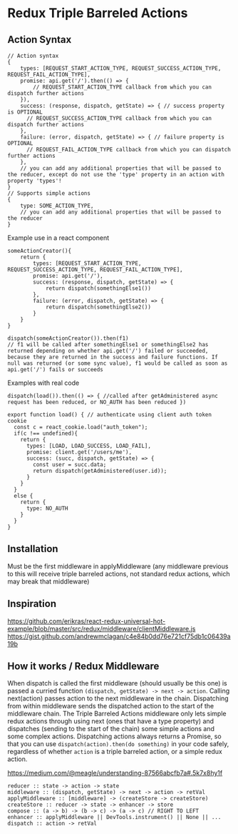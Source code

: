 # Redux Triple Barreled Actions

## Action Syntax
```
// Action syntax
{
	types: [REQUEST_START_ACTION_TYPE, REQUEST_SUCCESS_ACTION_TYPE, REQUEST_FAIL_ACTION_TYPE],
	promise: api.get('/').then(() => {
		// REQUEST_START_ACTION_TYPE callback from which you can dispatch further actions
	}),
	success: (response, dispatch, getState) => { // success property is OPTIONAL
	  // REQUEST_SUCCESS_ACTION_TYPE callback from which you can dispatch further actions
	},
	failure: (error, dispatch, getState) => { // failure property is OPTIONAL
	  // REQUEST_FAIL_ACTION_TYPE callback from which you can dispatch further actions
	},
	// you can add any additional properties that will be passed to the reducer, except do not use the 'type' property in an action with property 'types'!
}
// Supports simple actions
{
	type: SOME_ACTION_TYPE,
	// you can add any additional properties that will be passed to the reducer
}
```
Example use in a react component
```
someActionCreator(){
	return {
		types: [REQUEST_START_ACTION_TYPE, REQUEST_SUCCESS_ACTION_TYPE, REQUEST_FAIL_ACTION_TYPE],
		promise: api.get('/'),
		success: (response, dispatch, getState) => {
			return dispatch(somethingElse1())
		},
		failure: (error, dispatch, getState) => {
			return dispatch(somethingElse2())
		}
	}
}

dispatch(someActionCreator()).then(f1)
// f1 will be called after somethingElse1 or somethingElse2 has returned depending on whether api.get('/') failed or succeeded, because they are returned in the success and failure functions. If null was returned (or some sync value), f1 would be called as soon as api.get('/') fails or succeeds
```

Examples with real code
```
dispatch(load()).then(() => { //called after getAdministered async request has been reduced, or NO_AUTH has been reduced })

export function load() { // authenticate using client auth token cookie
  const c = react_cookie.load("auth_token");
  if(c !== undefined){
    return {
      types: [LOAD, LOAD_SUCCESS, LOAD_FAIL],
      promise: client.get('/users/me'),
      success: (succ, dispatch, getState) => {
        const user = succ.data;
        return dispatch(getAdministered(user.id));
      }
    }
  }
  else {
    return {
      type: NO_AUTH
    }
  }
}
```
## Installation

Must be the first middleware in applyMiddleware (any middleware previous to this will receive triple barreled actions, not standard redux actions, which may break that middleware)

## Inspiration 

https://github.com/erikras/react-redux-universal-hot-example/blob/master/src/redux/middleware/clientMiddleware.js
https://gist.github.com/andrewmclagan/c4e84b0dd76e721cf75db1c06439a19b

## How it works / Redux Middleware

When dispatch is called the first middleware (should usually be this one) is passed a curried function `(dispatch, getState) -> next -> action`. Calling next(action) passes action to the next middleware in the chain. Dispatching from within middleware sends the dispatched action to the start of the middleware chain. The Triple Barreled Actions middleware only lets simple redux actions through using next (ones that have a type property) and dispatches (sending to the start of the chain) some simple actions and some complex actions. Dispatching actions always returns a Promise, so that you can use `dispatch(action).then(do something)` in your code safely, regardless of whether `action` is a triple barreled action, or a simple redux action. 

https://medium.com/@meagle/understanding-87566abcfb7a#.5k7x8hy1f
```
reducer :: state -> action -> state
middleware :: (dispatch, getState) -> next -> action -> retVal
applyMiddleware :: [middleware] -> (createStore -> createStore)
createStore :: reducer -> state -> enhancer -> store
compose :: (a -> b) -> (b -> c) -> (a -> c) // RIGHT TO LEFT
enhancer :: applyMiddleware || DevTools.instrument() || None || ...
dispatch :: action -> retVal
```